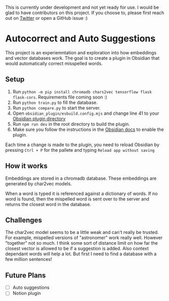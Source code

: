 This is currently under development and not yet ready for use. I would be glad to have contributors on this project. If you choose to, please first reach out on [Twitter](https://twitter.com/0xAnton1) or open a GitHub issue :)

# Autocorrect and Auto Suggestions

This project is an experiemntation and exploration into how embeddings and vector databases work. The goal is to create a plugin in Obsidian that would automatically correct misspelled words.

## Setup

1. Run `python -m pip install chromadb chars2vec tensorflow flask flask-cors`. Requirements file coming soon :)
2. Run `python train.py` to fill the database.
3. Run `python compare.py` to start the server.
4. Open `obsidian_plugin/esbuild.config.mjs` and change line 41 to your [Obsidian plugin directory](https://docs.obsidian.md/Plugins/Getting+started/Build+a+plugin)
5. Run `npm run dev` in the root directory to build the plugin.
6. Make sure you follow the instructions in the [Obsidian docs](https://docs.obsidian.md/Plugins/Getting+started) to enable the plugin.

Each time a change is made to the plugin, you need to reload Obsidian by pressing `Ctrl + P` for the pallete and typing `Reload app without saving`

## How it works

Embeddings are stored in a chromadb database. These embeddings are generated by char2vec models.

When a word is typed it is referenced against a dictionary of words. If no word is found, then the mispelled word is sent over to the server and returns the closest word in the database.

## Challenges

The char2vec model seems to be a little weak and can't really be trusted. For example, mispelled versions of "astronomer" work really well. However "together" not so much. I think some sort of distance limit on how far the closest vector is allowed to be if a suggestion is added. Also context dependant words will help a lot. But first I need to find a database with a few million sentences!

## Future Plans

- [ ] Auto suggestions
- [ ] Notion plugin
